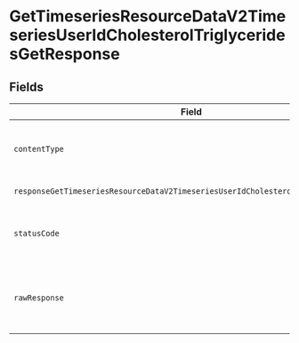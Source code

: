# GetTimeseriesResourceDataV2TimeseriesUserIdCholesterolTriglyceridesGetResponse


## Fields

| Field                                                                                                         | Type                                                                                                          | Required                                                                                                      | Description                                                                                                   |
| ------------------------------------------------------------------------------------------------------------- | ------------------------------------------------------------------------------------------------------------- | ------------------------------------------------------------------------------------------------------------- | ------------------------------------------------------------------------------------------------------------- |
| `contentType`                                                                                                 | *string*                                                                                                      | :heavy_check_mark:                                                                                            | HTTP response content type for this operation                                                                 |
| `responseGetTimeseriesResourceDataV2TimeseriesUserIdCholesterolTriglyceridesGet`                              | [shared.ClientFacingCholesterolTimeseries](../../../sdk/models/shared/clientfacingcholesteroltimeseries.md)[] | :heavy_minus_sign:                                                                                            | Successful Response                                                                                           |
| `statusCode`                                                                                                  | *number*                                                                                                      | :heavy_check_mark:                                                                                            | HTTP response status code for this operation                                                                  |
| `rawResponse`                                                                                                 | [AxiosResponse](https://axios-http.com/docs/res_schema)                                                       | :heavy_minus_sign:                                                                                            | Raw HTTP response; suitable for custom response parsing                                                       |